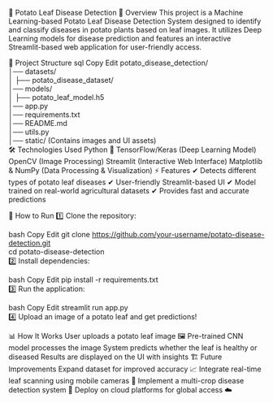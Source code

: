 🥔 Potato Leaf Disease Detection
📌 Overview
This project is a Machine Learning-based Potato Leaf Disease Detection System designed to identify and classify diseases in potato plants based on leaf images. It utilizes Deep Learning models for disease prediction and features an interactive Streamlit-based web application for user-friendly access.

📁 Project Structure
sql
Copy
Edit
potato_disease_detection/  
│── datasets/  
│   ├── potato_disease_dataset/  
│── models/  
│   ├── potato_leaf_model.h5  
│── app.py  
│── requirements.txt  
│── README.md  
│── utils.py  
│── static/ (Contains images and UI assets)  
🛠️ Technologies Used
Python 🐍
TensorFlow/Keras (Deep Learning Model)
OpenCV (Image Processing)
Streamlit (Interactive Web Interface)
Matplotlib & NumPy (Data Processing & Visualization)
⚡ Features
✔ Detects different types of potato leaf diseases
✔ User-friendly Streamlit-based UI
✔ Model trained on real-world agricultural datasets
✔ Provides fast and accurate predictions

🚀 How to Run
1️⃣ Clone the repository:

bash
Copy
Edit
git clone https://github.com/your-username/potato-disease-detection.git  
cd potato-disease-detection  
2️⃣ Install dependencies:

bash
Copy
Edit
pip install -r requirements.txt  
3️⃣ Run the application:

bash
Copy
Edit
streamlit run app.py  
4️⃣ Upload an image of a potato leaf and get predictions!

📊 How It Works
User uploads a potato leaf image 🖼️
Pre-trained CNN model processes the image
System predicts whether the leaf is healthy or diseased
Results are displayed on the UI with insights
🏗 Future Improvements
Expand dataset for improved accuracy 📈
Integrate real-time leaf scanning using mobile cameras 📱
Implement a multi-crop disease detection system 🌱
Deploy on cloud platforms for global access ☁️
